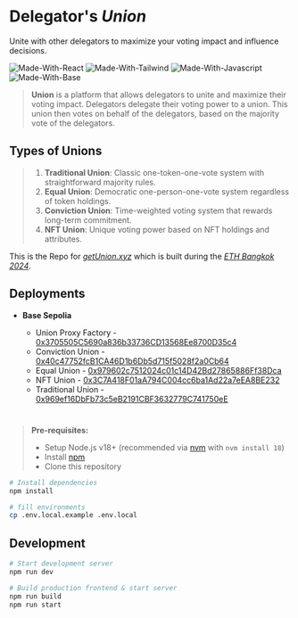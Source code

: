 # Delegator's _Union_

Unite with other delegators to maximize your voting impact and influence decisions.

![Made-With-React](https://img.shields.io/badge/MADE%20WITH-NEXT-000000.svg?colorA=222222&style=for-the-badge&logoWidth=14&logo=nextdotjs)
![Made-With-Tailwind](https://img.shields.io/badge/MADE%20WITH-TAILWIND-06B6D4.svg?colorA=222222&style=for-the-badge&logoWidth=14&logo=tailwindcss)
![Made-With-Javascript](https://img.shields.io/badge/MADE%20WITH-Javascript-ffd000.svg?colorA=222222&style=for-the-badge&logoWidth=14&logo=javascript)
![Made-With-Base](https://img.shields.io/badge/Deployed%20on-Base-0000ff.svg?colorA=222222&style=for-the-badge&logoWidth=14)

> **Union** is a platform that allows delegators to unite and maximize their voting impact. Delegators delegate their voting power to a union. This union then votes on behalf of the delegators, based on the majority vote of the delegators.

## Types of Unions

> 1.  **Traditional Union**: Classic one-token-one-vote system with straightforward majority rules.
> 2.  **Equal Union**: Democratic one-person-one-vote system regardless of token holdings.
> 3.  **Conviction Union**: Time-weighted voting system that rewards long-term commitment.
> 4.  **NFT Union**: Unique voting power based on NFT holdings and attributes.

This is the Repo for _[getUnion.xyz](https://getUnion.xyz/)_ which is built during the _[ETH Bangkok 2024](https://ethglobal.com/events/bangkok)_.

## Deployments

- **Base Sepolia**

  - Union Proxy Factory - [0x3705505C5690a836b33736CD13568Ee8700D35c4](https://https://sepolia.basescan.org/address/0x3705505C5690a836b33736CD13568Ee8700D35c4)
  - Conviction Union - [0x40c47752fcB1CA46D1b6Db5d715f5028f2a0Cb64](https://https://sepolia.basescan.org/address/0x40c47752fcB1CA46D1b6Db5d715f5028f2a0Cb64)
  - Equal Union - [0x979602c7512024c01c14D42Bd27865886Ff38Dca](https://https://sepolia.basescan.org/address/0x979602c7512024c01c14D42Bd27865886Ff38Dca)
  - NFT Union - [0x3C7A418F01aA794C004cc6ba1Ad22a7eEA8BE232](https://https://sepolia.basescan.org/address/0x3C7A418F01aA794C004cc6ba1Ad22a7eEA8BE232)
  - Traditional Union - [0x969ef16DbFb73c5eB2191CBF3632779C741750eE](https://https://sepolia.basescan.org/address/0x969ef16DbFb73c5eB2191CBF3632779C741750eE)

#

> **Pre-requisites:**
>
> - Setup Node.js v18+ (recommended via [nvm](https://github.com/nvm-sh/nvm) with `nvm install 18`)
> - Install [npm](https://docs.npmjs.com/downloading-and-installing-node-js-and-npm)
> - Clone this repository

```bash
# Install dependencies
npm install

# fill environments
cp .env.local.example .env.local
```

## Development

```bash
# Start development server
npm run dev

# Build production frontend & start server
npm run build
npm run start
```

